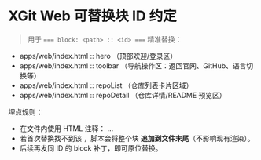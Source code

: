 # XGit Web 可替换块 ID 约定

> 用于 `=== block: <path> :: <id> ===` 精准替换：
- apps/web/index.html :: hero        （顶部欢迎/登录区）
- apps/web/index.html :: toolbar     （导航操作区：返回官网、GitHub、语言切换等）
- apps/web/index.html :: repoList    （仓库列表卡片区域）
- apps/web/index.html :: repoDetail  （仓库详情/README 预览区）

埋点规则：
- 在文件内使用 HTML 注释：
  <!-- XGIT:BEGIN <id> --> ... <!-- XGIT:END <id> -->
- 若首次替换找不到该 <id>，脚本会将整个块 **追加到文件末尾**（不影响现有渲染）。
- 后续再发同 ID 的 block 补丁，即可原位替换。


